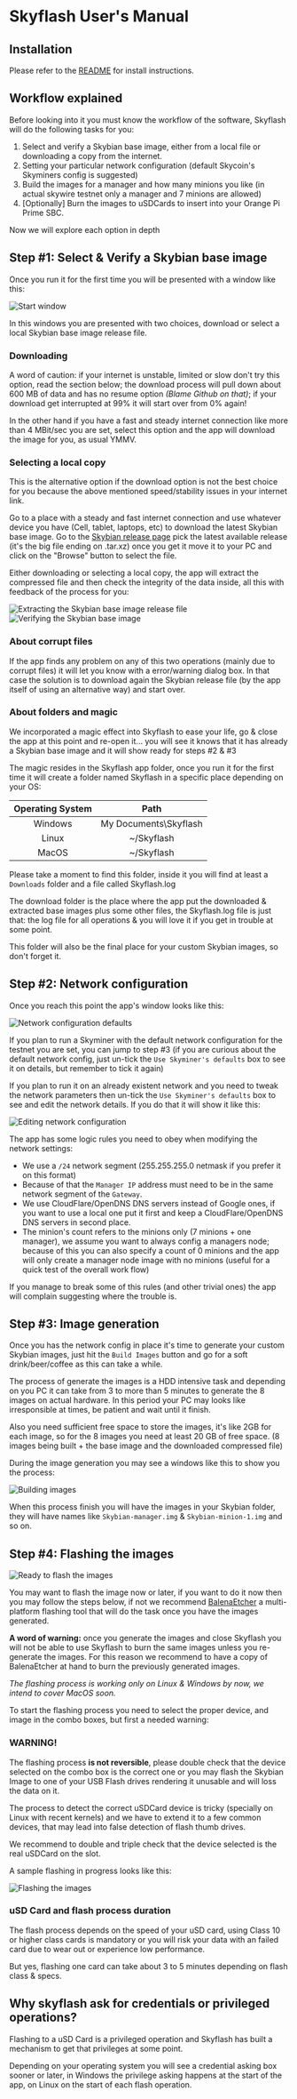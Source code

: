 # Skyflash User's Manual

## Installation

Please refer to the [README](README.md) for install instructions.

## Workflow explained

Before looking into it you must know the workflow of the software, Skyflash will do the following tasks for you:

1. Select and verify a Skybian base image, either from a local file or downloading a copy from the internet.
2. Setting your particular network configuration (default Skycoin's Skyminers config is suggested)
3. Build the images for a manager and how many minions you like (in actual skywire testnet only a manager and 7 minions are allowed)
4. [Optionally] Burn the images to uSDCards to insert into your Orange Pi Prime SBC.

Now we will explore each option in depth

## Step #1: Select & Verify a Skybian base image

Once you run it for the first time you will be presented with a window like this:

![Start window](/images/start.png)

In this windows you are presented with two choices, download or select a local Skybian base image release file.

### Downloading

A word of caution: if your internet is unstable, limited or slow don't try this option, read the section below; the download process will pull down about 600 MB of data and has no resume option _(Blame Github on that)_; if your download get interrupted at 99% it will start over from 0% again!

In the other hand if you have a fast and steady internet connection like more than 4 MBit/sec you are set, select this option and the app will download the image for you, as usual YMMV.

### Selecting a local copy

This is the alternative option if the download option is not the best choice for you because the above mentioned speed/stability issues in your internet link.

Go to a place with a steady and fast internet connection and use whatever device you have (Cell, tablet, laptops, etc) to download the latest Skybian base image. Go to the [Skybian release page](https://github.com/skycoin/skybian/releases/) pick the latest available release (it's the big file ending on .tar.xz) once you get it move it to your PC and click on the "Browse" button to select the file.

Either downloading or selecting a local copy, the app will extract the compressed file and then check the integrity of the data inside, all this with feedback of the process for you:

![Extracting the Skybian base image release file](/images/extract.png)
![Verifying the Skybian base image](/images/verify.png)

### About corrupt files

If the app finds any problem on any of this two operations (mainly due to corrupt files) it will let you know with a error/warning dialog box. In that case the solution is to download again the Skybian release file (by the app itself of using an alternative way) and start over.

### About folders and magic

We incorporated a magic effect into Skyflash to ease your life, go & close the app at this point and re-open it... you will see it knows that it has already a Skybian base image and it will show ready for steps #2 & #3

The magic resides in the Skyflash app folder, once you run it for the first time it will create a folder named Skyflash in a specific place depending on your OS:

| Operating System | Path |
|:---:|:---:|
| Windows | My Documents\Skyflash |
| Linux | ~/Skyflash |
| MacOS | ~/Skyflash |

Please take a moment to find this folder, inside it you will find at least a `Downloads` folder and a file called Skyflash.log

The download folder is the place where the app put the downloaded & extracted base images plus some other files, the Skyflash.log file is just that: the log file for all operations & you will love it if you get in trouble at some point.

This folder will also be the final place for your custom Skybian images, so don't forget it.

## Step #2: Network configuration

Once you reach this point the app's window looks like this:

![Network configuration defaults](/images/net-default.png)

If you plan to run a Skyminer with the default network configuration for the testnet you are set, you can jump to step #3 (if you are curious about the default network config, just un-tick the `Use Skyminer's defaults` box to see it on details, but remember to tick it again)

If you plan to run it on an already existent network and you need to tweak the network parameters then un-tick the `Use Skyminer's defaults` box to see and edit the network details. If you do that it will show it like this:

![Editing network configuration](/images/net-edit.png)

The app has some logic rules you need to obey when modifying the network settings:

* We use a `/24` network segment (255.255.255.0 netmask if you prefer it on this format)
* Because of that the `Manager IP` address must need to be in the same network segment of the `Gateway`.
* We use CloudFlare/OpenDNS DNS servers instead of Google ones, if you want to use a local one put it first and keep a CloudFlare/OpenDNS DNS servers in second place.
* The minion's count refers to the minions only (7 minions + one manager), we assume you want to always config a managers node; because of this you can also specify a count of 0 minions and the app will only create a manager node image with no minions (useful for a quick test of the overall work flow)

If you manage to break some of this rules (and other trivial ones) the app will complain suggesting where the trouble is.

## Step #3: Image generation

Once you has the network config in place it's time to generate your custom Skybian images, just hit the `Build Images` button and go for a soft drink/beer/coffee as this can take a while.

The process of generate the images is a HDD intensive task and depending on you PC it can take from 3 to more than 5 minutes to generate the 8 images on actual hardware. In this period your PC may looks like irresponsible at times, be patient and wait until it finish.

Also you need sufficient free space to store the images, it's like 2GB for each image, so for the 8 images you need at least 20 GB of free space. (8 images being built + the base image and the downloaded compressed file)

During the image generation you may see a windows like this to show you the process:

![Building images](/images/images.png)

When this process finish you will have the images in your Skybian folder, they will have names like `Skybian-manager.img` & `Skybian-minion-1.img` and so on.

## Step #4: Flashing the images

![Ready to flash the images](/images/flashing-start.png)

You may want to flash the image now or later, if you want to do it now then you may follow the steps below, if not we recommend [BalenaEtcher](https://www.balena.io/etcher/) a multi-platform flashing tool that will do the task once you have the images generated.

**A word of warning:** once you generate the images and close Skyflash you will not be able to use Skyflash to burn the same images unless you re-generate the images. For this reason we recommend to have a copy of BalenaEtcher at hand to burn the previously generated images.

*The flashing process is working only on Linux & Windows by now, we intend to cover MacOS soon.*

To start the flashing process you need to select the proper device, and image in the combo boxes, but first a needed warning:

### WARNING!

The flashing process **is not reversible**, please double check that the device selected on the combo box is the correct one or you may flash the Skybian Image to one of your USB Flash drives rendering it unusable and will loss the data on it.

The process to detect the correct uSDCard device is tricky (specially on Linux with recent kernels) and we have to extend it to a few common devices, that may lead into false detection of flash thumb drives.

We recommend to double and triple check that the device selected is the real uSDCard on the slot.

A sample flashing in progress looks like this:

![Flashing the images](/images/flashing-in-progress.png)

### uSD Card and flash process duration

The flash process depends on the speed of your uSD card, using Class 10 or higher class cards is mandatory or you will risk your data with an failed card due to wear out or experience low performance.

But yes, flashing one card can take about 3 to 5 minutes depending on flash class & specs.

## Why skyflash ask for credentials or privileged operations?

Flashing to a uSD Card is a privileged operation and Skyflash has built a mechanism to get that privileges at some point.

Depending on your operating system you will see a credential asking box sooner or later, in Windows the privilege asking happens at the start of the app, on Linux on the start of each flash operation.

